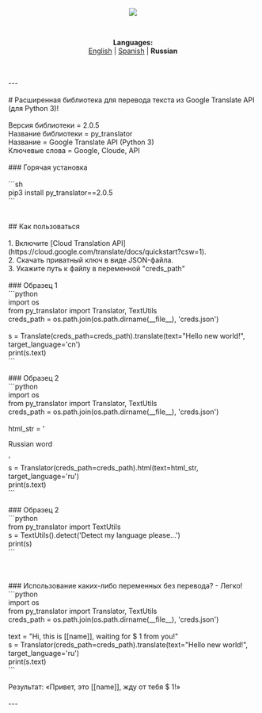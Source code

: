 <p align="center"><img src="https://github.com/markolofsen/py_translator//blob/master/.banners/banner_ru.png?raw=1" /></p><br /><p align="center"><b>Languages:</b><br /><a href="https://github.com/markolofsen/py_translator/blob/master/README.md">English</a> | <a href="https://github.com/markolofsen/py_translator/blob/master/README_es.md">Spanish</a> | <b>Russian</b></p><br /><br />---<br /><br /># Расширенная библиотека для перевода текста из Google Translate API (для Python 3)!<br /><br />Версия библиотеки = 2.0.5<br />Название библиотеки = py_translator<br />Название = Google Translate API (Python 3)<br />Ключевые слова = Google, Cloude, API<br /><br />### Горячая установка<br /><br />```sh<br />pip3 install py_translator==2.0.5<br />```<br /><br /><br />## Как пользоваться<br /><br />1. Включите [Cloud Translation API] (https://cloud.google.com/translate/docs/quickstart?csw=1).<br />2. Скачать приватный ключ в виде JSON-файла.<br />3. Укажите путь к файлу в переменной &quot;creds_path&quot;<br /><br />### Образец 1<br />```python<br />import os<br />from py_translator import Translator, TextUtils<br />creds_path = os.path.join(os.path.dirname(__file__), 'creds.json')<br /><br />s = Translate(creds_path=creds_path).translate(text="Hello new world!", target_language='cn')<br />print(s.text)<br />```<br /><br />### Образец 2<br />```python<br />import os<br />from py_translator import Translator, TextUtils<br />creds_path = os.path.join(os.path.dirname(__file__), 'creds.json')<br /><br />html_str = '<p>Russian word</p>'<br />s = Translator(creds_path=creds_path).html(text=html_str, target_language='ru')<br />print(s.text)<br />```<br /><br />### Образец 2<br />```python<br />from py_translator import TextUtils<br />s = TextUtils().detect('Detect my language please...')<br />print(s)<br />```<br /><br /><br /><br />### Использование каких-либо переменных без перевода? - Легко!<br />```python<br />import os<br />from py_translator import Translator, TextUtils<br />creds_path = os.path.join(os.path.dirname(__file__), 'creds.json')<br /><br />text = "Hi, this is [[name]], waiting for $ 1 from you!"<br />s = Translator(creds_path=creds_path).translate(text="Hello new world!", target_language='ru')<br />print(s.text)<br />```<br /><br />Результат: «Привет, это [[name]], жду от тебя $ 1!»<br /><br />---<br /><br />